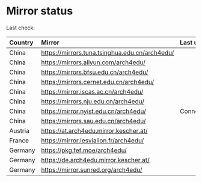 <script src="./time.js"></script>
# Mirror status
Last check: <script type="text/javascript">localize(1742584648.9476326);</script>

|Country|Mirror|Last update|
|:------|:-----|:----------|
|China|https://mirrors.tuna.tsinghua.edu.cn/arch4edu/|<script type="text/javascript">localize(1742539446);</script>|
|China|https://mirrors.aliyun.com/arch4edu/|<script type="text/javascript">localize(1742539446);</script>|
|China|https://mirrors.bfsu.edu.cn/arch4edu/|<script type="text/javascript">localize(1742539446);</script>|
|China|https://mirrors.cernet.edu.cn/arch4edu/|<script type="text/javascript">localize(1742539446);</script>|
|China|https://mirror.iscas.ac.cn/arch4edu/|<script type="text/javascript">localize(1742539446);</script>|
|China|https://mirrors.nju.edu.cn/arch4edu/|<script type="text/javascript">localize(1742453021);</script>|
|China|https://mirror.nyist.edu.cn/arch4edu/|ConnectionError|
|China|https://mirrors.sau.edu.cn/arch4edu/|<script type="text/javascript">localize(1731653531);</script>|
|Austria|https://at.arch4edu.mirror.kescher.at/|<script type="text/javascript">localize(1742539446);</script>|
|France|https://mirror.lesviallon.fr/arch4edu/|<script type="text/javascript">localize(1742539446);</script>|
|Germany|https://pkg.fef.moe/arch4edu/|<script type="text/javascript">localize(1742539446);</script>|
|Germany|https://de.arch4edu.mirror.kescher.at/|<script type="text/javascript">localize(1742539446);</script>|
|Germany|https://mirror.sunred.org/arch4edu/|<script type="text/javascript">localize(1742539446);</script>|

<script src="./tablefilter/tablefilter.js"></script>
<script src="./table.js"></script>